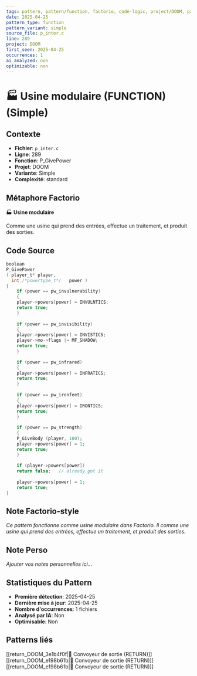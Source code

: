 ```yaml
---
tags: pattern, pattern/function, factorio, code-logic, project/DOOM, pattern/variant/simple
date: 2025-04-25
pattern_type: function
pattern_variant: simple
source_file: p_inter.c
line: 289
project: DOOM
first_seen: 2025-04-25
occurrences: 1
ai_analyzed: non
optimizable: non
---
```


# 🏭 Usine modulaire (FUNCTION) (Simple)

## Contexte
- **Fichier**: `p_inter.c`
- **Ligne**: 289
- **Fonction**: P_GivePower
- **Projet**: DOOM
- **Variante**: Simple
- **Complexité**: standard

## Métaphore Factorio
🏭 **Usine modulaire**

Comme une usine qui prend des entrées, effectue un traitement, et produit des sorties.

## Code Source
```c
boolean
P_GivePower
( player_t*	player,
  int /*powertype_t*/	power )
{
    if (power == pw_invulnerability)
    {
	player->powers[power] = INVULNTICS;
	return true;
    }
    
    if (power == pw_invisibility)
    {
	player->powers[power] = INVISTICS;
	player->mo->flags |= MF_SHADOW;
	return true;
    }
    
    if (power == pw_infrared)
    {
	player->powers[power] = INFRATICS;
	return true;
    }
    
    if (power == pw_ironfeet)
    {
	player->powers[power] = IRONTICS;
	return true;
    }
    
    if (power == pw_strength)
    {
	P_GiveBody (player, 100);
	player->powers[power] = 1;
	return true;
    }
	
    if (player->powers[power])
	return false;	// already got it
		
    player->powers[power] = 1;
    return true;
}
```

## Note Factorio-style
*Ce pattern fonctionne comme usine modulaire dans Factorio. Il comme une usine qui prend des entrées, effectue un traitement, et produit des sorties.*

## Note Perso
*Ajouter vos notes personnelles ici...*

## Statistiques du Pattern
- **Première détection**: 2025-04-25
- **Dernière mise à jour**: 2025-04-25
- **Nombre d'occurrences**: 1 fichiers
- **Analysé par IA**: Non
- **Optimisable**: Non

## Patterns liés
[[return_DOOM_3e1b4f0f|🚚 Convoyeur de sortie (RETURN)]]
[[return_DOOM_e198b61b|🚚 Convoyeur de sortie (RETURN)]]
[[return_DOOM_e198b61b|🚚 Convoyeur de sortie (RETURN)]]
